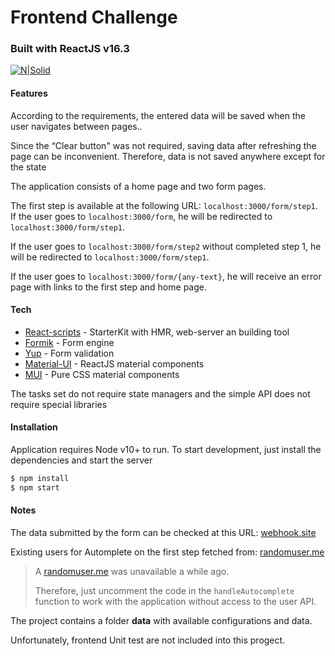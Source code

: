 # Frontend Challenge
### Built with ReactJS v16.3
[![N|Solid](https://blobs.gitbook.com/spaces%2F-LC0OOaYNhLAKEG18CVO%2Favatar.png?generation=1525813064181835&alt=media)](https://reactjs.org/)
#### Features
According to the requirements, the entered data will be saved when the user navigates between pages.. 

Since the “Clear button" was not required, saving data after refreshing the page can be inconvenient. Therefore, data is not saved anywhere except for the state

The application consists of a home page and two form pages.

The first step is available at the following URL: `localhost:3000/form/step1`.
If the user goes to `localhost:3000/form`, he will be redirected to `localhost:3000/form/step1`.

If the user goes to `localhost:3000/form/step2` without completed step 1, he will be redirected to `localhost:3000/form/step1`.

If the user goes to `localhost:3000/form/{any-text}`, he will receive an error page with links to the first step and home page.

#### Tech
* [React-scripts](https://github.com/jaredpalmer/formik ) - StarterKit with HMR, web-server an building tool
* [Formik](https://github.com/jaredpalmer/formik ) - Form engine
* [Yup](https://github.com/jquense/yup ) - Form validation
* [Material-UI](https://github.com/mui-org/material-ui ) - ReactJS material components
* [MUI](https://github.com/mui-org/material-ui ) - Pure CSS material components

The tasks set do not require state managers and the simple API does not require special libraries

#### Installation 
Application requires Node v10+ to run. 
To start development, just install the dependencies and start the server
```sh
$ npm install
$ npm start
```

#### Notes 
The data submitted by the form can be checked at this URL: [webhook.site](https://webhook.site/76c989af-0b79-419d-ab0e-508ac1b93b44 )

Existing users for Automplete on the first step fetched from: [randomuser.me](https://randomuser.me/api/?results=50&nat=au&exc=login )

> A [randomuser.me](https://randomuser.me/api/?results=50&nat=au&exc=login ) was unavailable a while ago. 
>
> Therefore, just uncomment the code in the `handleAutocomplete` function 
> to work with the application without access to the user API.

The project contains a folder **data** with available configurations and data.

Unfortunately, frontend Unit test are not included into this progect.
